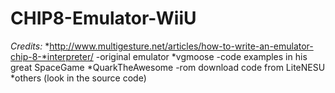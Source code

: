 # CHIP8-Emulator-WiiU
_*Credits:*_
*http://www.multigesture.net/articles/how-to-write-an-emulator-chip-8-*interpreter/  -original emulator
*vgmoose -code examples in his great SpaceGame
*QuarkTheAwesome -rom download code from LiteNESU
*others (look in the source code)
